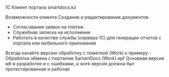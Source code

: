 <p>1С Клиент портала smartdocs.kz</p

<p>
Возвможности клиента
Создание и редактирование документов
</p>

<ul>  
	<li>Согласования заявок на платеж</li>
	<li>Служебная записка на исполнение</li>
	<li>Работать в качестве службы (сервера 1С) для генерации отчетов с портала или мобильного приложения</li>
</ul>
<p>
Всегда качайте версию обработку с пометкой (Work) к примеру - Обработка обмена с порталом SamartDocs (Work).epf
Основная версия мб в разработке и с ошибками, а work версия должна быт протестированная и рабочая
</p>

